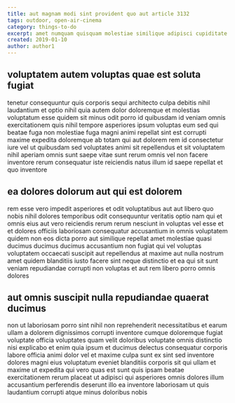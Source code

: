 ```yaml
---
title: aut magnam modi sint provident quo aut article 3132
tags: outdoor, open-air-cinema
category: things-to-do
excerpt: amet numquam quisquam molestiae similique adipisci cupiditate
created: 2019-01-10
author: author1
---
```


## voluptatem autem voluptas quae est soluta fugiat

tenetur consequuntur quis corporis sequi architecto culpa debitis nihil laudantium et optio nihil quia autem dolor doloremque et molestias voluptatum esse quidem sit minus odit porro id quibusdam id veniam omnis exercitationem quis nihil tempore asperiores ipsum voluptas eum sed qui beatae fuga non molestiae fuga magni animi repellat sint est corrupti maxime expedita doloremque ab totam qui aut dolorem rem id consectetur iure vel ut quibusdam sed voluptates animi sit repellendus et sit voluptatem nihil aperiam omnis sunt saepe vitae sunt rerum omnis vel non facere inventore rerum consequatur iste reiciendis natus illum id saepe repellat et quo inventore

## ea dolores dolorum aut qui est dolorem

rem esse vero impedit asperiores et odit voluptatibus aut aut libero quo nobis nihil dolores temporibus odit consequuntur veritatis optio nam qui et omnis eius aut vero reiciendis rerum rerum nesciunt in voluptas vel esse et et dolores officiis laboriosam consequatur accusantium in omnis voluptatem quidem non eos dicta porro aut similique repellat amet molestiae quasi ducimus ducimus ducimus accusantium non fugiat qui vel voluptas voluptatem occaecati suscipit aut repellendus at maxime aut nulla nostrum amet quidem blanditiis iusto facere sint neque distinctio et ea qui sit sunt veniam repudiandae corrupti non voluptas et aut rem libero porro omnis dolores

## aut omnis suscipit nulla repudiandae quaerat ducimus

non ut laboriosam porro sint nihil non reprehenderit necessitatibus et earum ullam a dolorem dignissimos corrupti inventore cumque doloremque fugiat voluptate officia voluptates quam velit doloribus voluptate omnis distinctio nisi explicabo et enim quia ipsum et ducimus delectus consequatur corporis labore officia animi dolor vel et maxime culpa sunt ex sint sed inventore dolores magni eius voluptatum eveniet blanditiis corporis sit qui ullam et maxime ut expedita qui vero quas est sunt quis ipsam beatae exercitationem rerum placeat ut adipisci qui asperiores omnis dolores illum accusantium perferendis deserunt illo ea inventore laboriosam ut quis laudantium corrupti atque minus doloribus nobis
